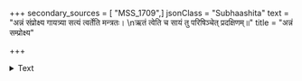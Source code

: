 +++
secondary_sources = [ "MSS_1709",]
jsonClass = "Subhaashita"
text = "अन्नं संप्रोक्ष्य गायत्र्या सत्यं त्वर्तेति मन्त्रतः।  \nऋतं त्वेति च सायं तु परिषिञ्चेत् प्रदक्षिणम्॥"
title = "अन्नं सम्प्रोक्ष्य"

+++

<details><summary>Text</summary>

अन्नं संप्रोक्ष्य गायत्र्या सत्यं त्वर्तेति मन्त्रतः।  
ऋतं त्वेति च सायं तु परिषिञ्चेत् प्रदक्षिणम्॥
</details>
